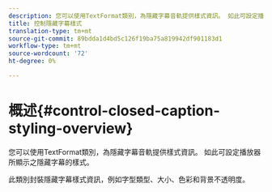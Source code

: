 ```yaml
---
description: 您可以使用TextFormat類別，為隱藏字幕音軌提供樣式資訊。 如此可設定播放器所顯示之隱藏字幕的樣式。
title: 控制隱藏字幕樣式
translation-type: tm+mt
source-git-commit: 89bdda1d4bd5c126f19ba75a819942df901183d1
workflow-type: tm+mt
source-wordcount: '72'
ht-degree: 0%

---
```



# 概述{#control-closed-caption-styling-overview}

您可以使用TextFormat類別，為隱藏字幕音軌提供樣式資訊。 如此可設定播放器所顯示之隱藏字幕的樣式。

此類別封裝隱藏字幕樣式資訊，例如字型類型、大小、色彩和背景不透明度。